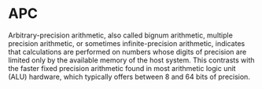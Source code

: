 # APC
Arbitrary-precision arithmetic, also called bignum arithmetic, multiple precision arithmetic, or sometimes infinite-precision arithmetic, indicates that calculations are performed on numbers whose digits of precision are limited only by the available memory of the host system. This contrasts with the faster fixed precision arithmetic found in most arithmetic logic unit (ALU) hardware, which typically offers between 8 and 64 bits of precision.
